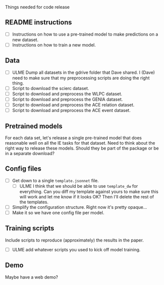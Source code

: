 Things needed for code release

## README instructions

- [ ] Instructions on how to use a pre-trained model to make predictions on a new dataset.
- [ ] Instructions on how to train a new model.

## Data

- [ ] ULME Dump all datasets in the gdrive folder that Dave shared. I (Dave) need to make sure that my preprocessing scripts are doing the right thing.
- [ ] Script to download the scierc dataset.
- [ ] Script to download and preprocess the WLPC dataset.
- [ ] Script to download and preprocess the GENIA dataset.
- [ ] Script to download and preprocess the ACE relation dataset.
- [ ] Script to download and preprocess the ACE event dataset.

## Pretrained models

For each data set, let's release a single pre-trained model that does reasonable well on all the IE tasks for that dataset. Need to think about the right way to release these models. Should they be part of the package or be in a separate download?

## Config files

- [ ] Get down to a single `template.jsonnet` file.
    - [ ] ULME I think that we should be able to use `template_dw` for everything. Can you diff my template against yours to make sure this will work and let me know if it looks OK? Then I'll delete the rest of the templates.
- [ ] Simplify the configuration structure. Right now it's pretty opaque...
- [ ] Make it so we have one config file per model.

## Training scripts

Include scripts to reproduce (approximately) the results in the paper.

- [ ] ULME add whatever scripts you used to kick off model training.

## Demo

Maybe have a web demo?
